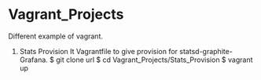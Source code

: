 # Vagrant_Projects
Different example of vagrant.

1) Stats Provision
  It Vagrantfile to give provision for statsd-graphite-Grafana.
  $ git clone url
  $ cd Vagrant_Projects/Stats_Provision
  $ vagrant up
